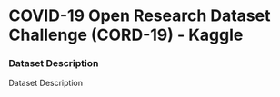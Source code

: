 # COVID-19 Open Research Dataset Challenge (CORD-19) - Kaggle

### Dataset Description

Dataset Description



